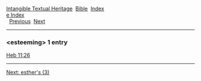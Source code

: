 [Intangible Textual Heritage](../../index)  [Bible](../index) 
[Index](index)   
[e Index](_e_)  
  [Previous](c03867)  [Next](c03869) 

------------------------------------------------------------------------

### &lt;esteeming&gt; 1 entry

[Heb 11:26](../kjv/heb011.htm#026)  

------------------------------------------------------------------------

[Next: esther's (3)](c03869)
